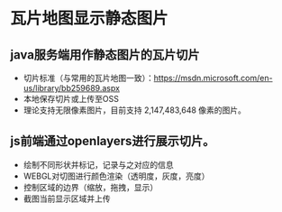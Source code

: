 # 瓦片地图显示静态图片
## java服务端用作静态图片的瓦片切片
* 切片标准（与常用的瓦片地图一致）：https://msdn.microsoft.com/en-us/library/bb259689.aspx
* 本地保存切片或上传至OSS
* 理论支持无限像素图片，目前支持 2,147,483,648 像素的图片。
## js前端通过openlayers进行展示切片。
* 绘制不同形状并标记，记录与之对应的信息
* WEBGL对切图进行颜色渲染（透明度，灰度，亮度）
* 控制区域的边界（缩放，拖拽，显示）
* 截图当前显示区域并上传
